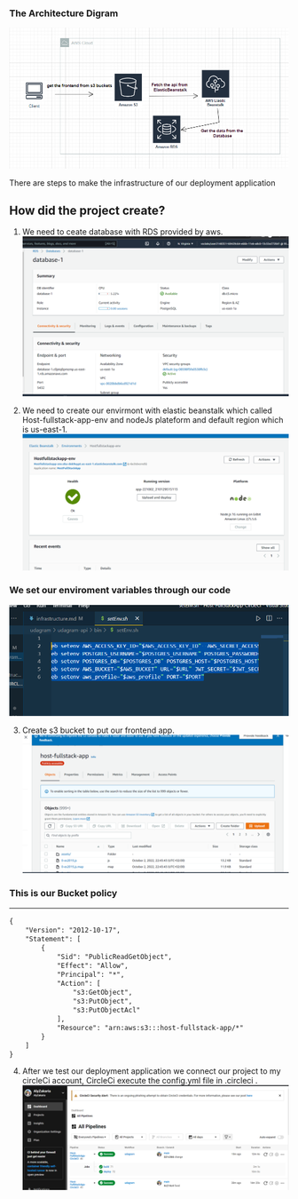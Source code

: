 ### The Architecture Digram

![arhitecture diagram](https://github.com/AlyZakaria/Host-FullStackApp-CircleCI/blob/main/Screenshots/architecture.png)

There are steps to make the infrastructure of our deployment application

## How did the project create?
1. We need to ceate database with RDS provided by aws.
![RDS](https://github.com/AlyZakaria/Host-FullStackApp-CircleCI/blob/main/Screenshots/rds_1.png)

2. We need to create our envirmont with elastic beanstalk which called Host-fullstack-app-env and nodeJs plateform and default region which is us-east-1. 
![Elastic Beanstalk](https://github.com/AlyZakaria/Host-FullStackApp-CircleCI/blob/main/Screenshots/EB_1.png)
### We set our enviroment variables through our code
![aws_env](https://github.com/AlyZakaria/Host-FullStackApp-CircleCI/blob/main/Screenshots/aws_env.png)


3. Create s3 bucket to put our frontend app.
![s3_bucket](https://github.com/AlyZakaria/Host-FullStackApp-CircleCI/blob/main/Screenshots/s3_1.png)
 ### This is our Bucket policy
***
    {
        "Version": "2012-10-17",
        "Statement": [
            {
                "Sid": "PublicReadGetObject",
                "Effect": "Allow",
                "Principal": "*",
                "Action": [
                    "s3:GetObject",
                    "s3:PutObject",
                    "s3:PutObjectAcl"
                ],
                "Resource": "arn:aws:s3:::host-fullstack-app/*"
            }
        ]
    }

4. After we test our deployment application we connect our project to my circleCi account, CircleCi execute the config.yml file in .circleci .
![CircleCi](https://github.com/AlyZakaria/Host-FullStackApp-CircleCI/blob/main/Screenshots/CI_1.png)



